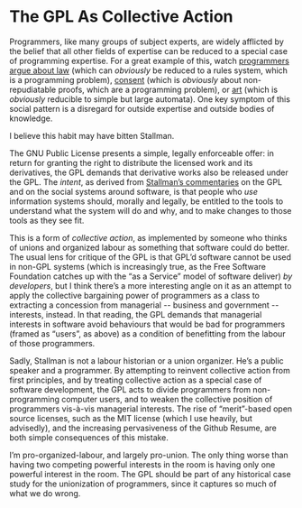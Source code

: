 # The GPL As Collective Action

Programmers, like many groups of subject experts, are widely afflicted by the
belief that all other fields of expertise can be reduced to a special case of
programming expertise. For a great example of this, watch [programmers argue
about law](https://xkcd.com/1494/) (which can _obviously_ be reduced to a rules
system, which is a programming problem),
[consent](https://www.reddit.com/r/Bitcoin/comments/2e5a7k/could_the_blockchain_be_used_to_prove_consensual/)
(which is _obviously_ about non-repudiatable proofs, which are a programming
problem), or [art](https://github.com/google/deepdream) (which is _obviously_
reducible to simple but large automata). One key symptom of this social pattern
is a disregard for outside expertise and outside bodies of knowledge.

I believe this habit may have bitten Stallman.

The GNU Public License presents a simple, legally enforceable offer: in return
for granting the right to distribute the licensed work and its derivatives, the
GPL demands that derivative works also be released under the GPL. The _intent_,
as derived from
[Stallman’s commentaries](http://www.gnu.org/philosophy/open-source-misses-the-point.en.html)
on the GPL and on the social systems around software, is that people who _use_
information systems should, morally and legally, be entitled to the tools to
understand what the system will do and why, and to make changes to those tools
as they see fit.

This is a form of _collective action_, as implemented by someone who thinks of
unions and organized labour as something that software could do better. The
usual lens for critique of the GPL is that GPL’d software cannot be used in
non-GPL systems (which is increasingly true, as the Free Software Foundation
catches up with the “as a Service” model of software deliver) _by developers_,
but I think there’s a more interesting angle on it as an attempt to apply the
collective bargaining power of programmers as a class to extracting a
concession from managerial -- business and government -- interests, instead. In
that reading, the GPL demands that managerial interests in software avoid
behaviours that would be bad for programmers (framed as “users”, as above) as a
condition of benefitting from the labour of those programmers.

Sadly, Stallman is not a labour historian or a union organizer. He’s a public
speaker and a programmer. By attempting to reinvent collective action from
first principles, and by treating collective action as a special case of
software development, the GPL acts to divide programmers from non-programming
computer users, and to weaken the collective position of programmers vis-à-vis
managerial interests. The rise of “merit”-based open source licenses, such as
the MIT license (which I use heavily, but advisedly), and the increasing
pervasiveness of the Github Resume, are both simple consequences of this
mistake.

I’m pro-organized-labour, and largely pro-union. The only thing worse than
having two competing powerful interests in the room is having only one powerful
interest in the room. The GPL should be part of any historical case study for
the unionization of programmers, since it captures so much of what we do wrong.
